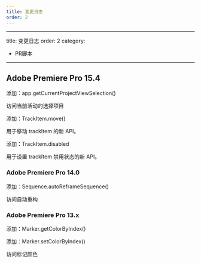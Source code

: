 ```yaml
---
title: 变更日志
order: 2
---
```


---
title: 变更日志
order: 2
category:

- PR脚本

---

## Adobe Premiere Pro 15.4

添加：app.getCurrentProjectViewSelection()

访问当前活动的选择项目

添加：TrackItem.move()

用于移动 trackItem 的新 API。

添加：TrackItem.disabled

用于设置 trackItem 禁用状态的新 API。

### Adobe Premiere Pro 14.0

添加：Sequence.autoReframeSequence()

访问自动重构

### Adobe Premiere Pro 13.x

添加：Marker.getColorByIndex()

添加：Marker.setColorByIndex()

访问标记颜色
